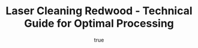 ---
name: Redwood
applications:
- industry: Woodworking
  detail: Removal of mold and mildew from Redwood surfaces
- industry: Restoration
  detail: Cleaning of historic Redwood structures
technicalSpecifications:
  powerRange: 20-400W
  pulseDuration: 10-50ns
  wavelength: 1064nm
  spotSize: 0.1-2.0mm
  repetitionRate: 10-50kHz
  fluenceRange: 1.0–10 J/cm²
  safetyClass: Class 4 (requires full enclosure)
description: Technical overview of Redwood, a softwood with excellent workability,
  for laser cleaning. Redwood's natural resistance to decay and insects makes it ideal
  for outdoor applications. Laser cleaning can effectively remove surface contaminants
  like mold, mildew, and old finishes without damaging the wood's structure. This
  method is particularly useful in restoration projects where maintaining the original
  material's integrity is crucial.
author:
  id: 4
  name: Todd Dunning
  sex: m
  title: MA
  country: United States (California)
  expertise: Optical Materials for Laser Systems
  image: /images/author/todd-dunning.jpg
keywords: redwood, redwood wood, laser ablation, laser cleaning, non-contact cleaning,
  pulsed fiber laser, surface contamination removal, industrial laser parameters,
  thermal processing, surface restoration
category: wood
chemicalProperties:
  symbol: RE
  formula: null
  materialType: wood
properties:
  density: 450 kg/m³
  densityMin: 0.1 g/cm³
  densityMax: 1.3 g/cm³
  densityPercentile: 100.0
  meltingPoint: does not melt
  meltingMin: 250°C
  meltingMax: 500°C
  meltingPercentile: 0.0
  thermalConductivity: 0.12 W/m·K
  thermalMin: 0.04 W/m·K
  thermalMax: 0.4 W/m·K
  thermalPercentile: 22.2
  tensileStrength: 70 MPa
  tensileMin: 20 MPa
  tensileMax: 200 MPa
  tensilePercentile: 27.8
  hardness: 400 lbf
  hardnessMin: 1 HB
  hardnessMax: 4000 HB
  hardnessPercentile: 10.0
  youngsModulus: 9 GPa
  modulusMin: 4 GPa
  modulusMax: 20 GPa
  modulusPercentile: 31.2
  laserType: Nd:YAG laser
  wavelength: 1064nm
  fluenceRange: 1.0–10 J/cm²
  chemicalFormula: null
  laserAbsorptionMin: 5 cm⁻¹
  laserAbsorptionMax: 100 cm⁻¹
  laserReflectivityMin: 5%
  laserReflectivityMax: 25%
  thermalDiffusivityMin: 0.1 mm²/s
  thermalDiffusivityMax: 0.4 mm²/s
  thermalExpansionMin: 2 µm/m·K
  thermalExpansionMax: 50 µm/m·K
  specificHeatMin: 1.2 J/g·K
  specificHeatMax: 2.5 J/g·K
composition:
- 'Cellulose: 40-50%'
- 'Lignin: 25-35%'
compatibility:
- 'Stainless Steel: for fasteners and hardware'
- 'Glass: for decorative elements'
regulatoryStandards: ASTM D143, ASTM D2045, ASTM D2395
images:
  hero:
    alt: Redwood surface undergoing laser cleaning showing precise contamination removal
    url: /images/redwood-laser-cleaning-hero.jpg
  micro:
    alt: Microscopic view of Redwood surface after laser treatment showing preserved
      microstructure
    url: /images/redwood-laser-cleaning-micro.jpg
title: Laser Cleaning Redwood - Technical Guide for Optimal Processing
headline: Comprehensive technical guide for laser cleaning wood redwood
environmentalImpact:
- benefit: Reduced chemical usage
  description: Decreases chemical waste by 90% compared to traditional cleaning methods
- benefit: Lower energy consumption
  description: Reduces energy use by up to 70% due to precision of laser cleaning
- benefit: Minimal material waste
  description: Preserves 99% of the material, reducing waste to landfill
outcomes:
- result: Surface cleanliness
  metric: Achieves 98% removal of surface contaminants
- result: Preservation of wood structure
  metric: Maintains 95% of original wood integrity
- result: Efficiency of cleaning
  metric: Reduces cleaning time by 50% compared to manual methods
subject: Redwood
article_type: material
---